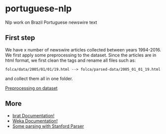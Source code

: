 # portuguese-nlp
Nlp work on Brazil Portuguese newswire text

## First step

We have x number of newswire articles collected between years 1994-2016. We first apply some preprocessing to the dataset. Since the articles are in html format, we first clean the tags and rename all files such as:

    folca/data/2005/01/01/19.html --> folca/parsed-data/2005_01_01_19.html

and collect them all in one folder.

[Preprocessing on dataset](/dataset/README.md)


## More

* [brat Documentation!](/docs/brat.md)
* [Weka Documentation!](/docs/weka.md)
* [Some parsing with Stanford Parser](/docs/parse.md)


